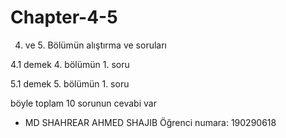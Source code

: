 # Chapter-4-5

  4. ve 5. Bölümün alıştırma ve soruları
  
  4.1 demek 4. bölümün 1. soru
  
  5.1 demek 5. bölümün 1. soru
  
  böyle toplam 10 sorunun cevabi var
  
 
 - MD SHAHREAR AHMED SHAJIB
  Öğrenci numara:  190290618
    
